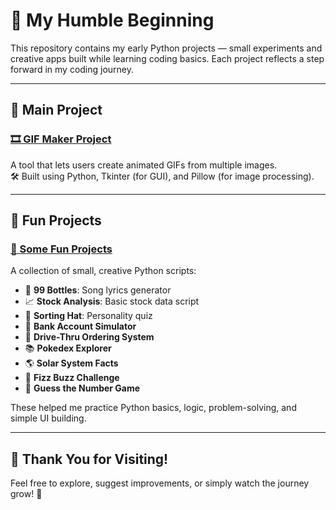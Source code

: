 # 🌱 My Humble Beginning

This repository contains my early Python projects — small experiments and creative apps built while learning coding basics. Each project reflects a step forward in my coding journey.

---

## 📌 Main Project

### [🎞️ GIF Maker Project](https://github.com/Vaishnavi-Kankeri/My-Humble-beginning/tree/11a1699e9eb1520b8e18caa5d4ebd23dc8cea0c6/gif_maker_project)

A tool that lets users create animated GIFs from multiple images.  
🛠️ Built using Python, Tkinter (for GUI), and Pillow (for image processing).

---

## 🎉 Fun Projects

### [🧪 Some Fun Projects](https://github.com/Vaishnavi-Kankeri/My-Humble-beginning/tree/main/Some%20fun%20projects)

A collection of small, creative Python scripts:
- 🎵 **99 Bottles**: Song lyrics generator
- 📈 **Stock Analysis**: Basic stock data script
- 🎩 **Sorting Hat**: Personality quiz
- 🏦 **Bank Account Simulator**
- 🍔 **Drive-Thru Ordering System**
- 📚 **Pokedex Explorer**
- 🌎 **Solar System Facts**
- 🎲 **Fizz Buzz Challenge**
- 🔢 **Guess the Number Game**

These helped me practice Python basics, logic, problem-solving, and simple UI building.

---

## 🙏 Thank You for Visiting!

Feel free to explore, suggest improvements, or simply watch the journey grow! 🚀
